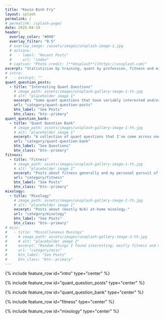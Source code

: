 ```yaml
---
title: "Kevin Binh Fry"
layout: splash
permalink: /
# permalink: /splash-page/
date: 2025-04-19
header:
  overlay_color: "#000"
  overlay_filter: "0.5"
  # overlay_image: /assets/images/unsplash-image-1.jpg
  # actions:
  #   - label: "Recent Posts"
  #     url: "index"
  # caption: "Photo credit: [**Unsplash**](https://unsplash.com)"
excerpt: "Statistician by training, quant by profession, fitness and mixology enthusiast. Writing about whatever interests me at the moment."
# intro: 
#   - excerpt: ""
quant_question_posts:
  - title: "Interesting Quant Questions"
    # image_path: assets/images/unsplash-gallery-image-1-th.jpg
    # alt: "placeholder image 1"
    excerpt: "Some quant questions that have variably interested and/or befuddled me."
    url: "category/quant-question-posts"
    btn_label: "See Posts"
    btn_class: "btn--primary"
quant_question_bank:
  - title: "Quant Question Bank"
    # image_path: assets/images/unsplash-gallery-image-1-th.jpg
    # alt: "placeholder image 1"
    excerpt: "A collection of quant questions that I've come across one way or another."
    url: "category/quant-question-bank"
    btn_label: "See Questions"
    btn_class: "btn--primary"
fitness:
  - title: "Fitness"
    # image_path: assets/images/unsplash-gallery-image-1-th.jpg
    # alt: "placeholder image 1"
    excerpt: "Posts about fitness generally and my personal pursuit of it."
    url: "category/fitness"
    btn_label: "See Posts"
    btn_class: "btn--primary"
mixology:
  - title: "Mixology"
    # image_path: assets/images/unsplash-gallery-image-1-th.jpg
    # alt: "placeholder image 1"
    excerpt: "Posts about (mostly N/A) at-home mixology."
    url: "category/mixology"
    btn_label: "See Posts"
    btn_class: "btn--primary"
# misc:
#   - title: "Miscellaneous Musings"
#     # image_path: assets/images/unsplash-gallery-image-2-th.jpg
#     # alt: "placeholder image 2"
#     excerpt: "Random things I found interesting; mostly fitness and mixology."
#     url: "category/misc"
#     btn_label: "See Posts"
#     btn_class: "btn--primary"
---
```


{% include feature_row id="intro" type="center" %}

{% include feature_row  id="quant_question_posts" type="center" %}

{% include feature_row  id="quant_question_bank" type="center" %}

{% include feature_row  id="fitness" type="center" %}

{% include feature_row  id="mixology" type="center" %}